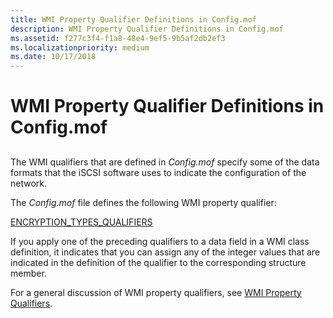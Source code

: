 ```yaml
---
title: WMI Property Qualifier Definitions in Config.mof
description: WMI Property Qualifier Definitions in Config.mof
ms.assetid: f277c3f4-f1a8-48e4-9ef5-9b5af2db2ef3
ms.localizationpriority: medium
ms.date: 10/17/2018
---
```


# WMI Property Qualifier Definitions in Config.mof


## <span id="ddk_wmi_property_qualifier_definitions_in_config_mof_kr"></span><span id="DDK_WMI_PROPERTY_QUALIFIER_DEFINITIONS_IN_CONFIG_MOF_KR"></span>


The WMI qualifiers that are defined in *Config.mof* specify some of the data formats that the iSCSI software uses to indicate the configuration of the network.

The *Config.mof* file defines the following WMI property qualifier:

[ENCRYPTION\_TYPES\_QUALIFIERS](encryption-types-qualifiers.md)

If you apply one of the preceding qualifiers to a data field in a WMI class definition, it indicates that you can assign any of the integer values that are indicated in the definition of the qualifier to the corresponding structure member.

For a general discussion of WMI property qualifiers, see [WMI Property Qualifiers](https://docs.microsoft.com/windows-hardware/drivers/kernel/wmi-property-qualifiers).

 

 





